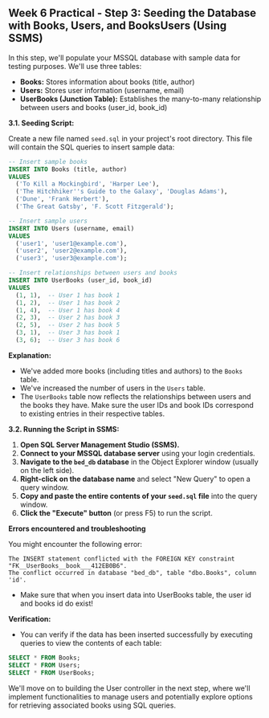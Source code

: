 ## Week 6 Practical - Step 3: Seeding the Database with Books, Users, and BooksUsers (Using SSMS)

In this step, we'll populate your MSSQL database with sample data for testing purposes. We'll use three tables:

- **Books:** Stores information about books (title, author)
- **Users:** Stores user information (username, email)
- **UserBooks (Junction Table):** Establishes the many-to-many relationship between users and books (user_id, book_id)

**3.1. Seeding Script:**

Create a new file named `seed.sql` in your project's root directory. This file will contain the SQL queries to insert sample data:

```sql
-- Insert sample books
INSERT INTO Books (title, author)
VALUES
  ('To Kill a Mockingbird', 'Harper Lee'),
  ('The Hitchhiker''s Guide to the Galaxy', 'Douglas Adams'),
  ('Dune', 'Frank Herbert'),
  ('The Great Gatsby', 'F. Scott Fitzgerald');

-- Insert sample users
INSERT INTO Users (username, email)
VALUES
  ('user1', 'user1@example.com'),
  ('user2', 'user2@example.com'),
  ('user3', 'user3@example.com');

-- Insert relationships between users and books
INSERT INTO UserBooks (user_id, book_id)
VALUES
  (1, 1),  -- User 1 has book 1
  (1, 2),  -- User 1 has book 2
  (1, 4),  -- User 1 has book 4
  (2, 3),  -- User 2 has book 3
  (2, 5),  -- User 2 has book 5
  (3, 1),  -- User 3 has book 1
  (3, 6);  -- User 3 has book 6
```

**Explanation:**

- We've added more books (including titles and authors) to the `Books` table.
- We've increased the number of users in the `Users` table.
- The `UserBooks` table now reflects the relationships between users and the books they have. Make sure the user IDs and book IDs correspond to existing entries in their respective tables.

**3.2. Running the Script in SSMS:**

1. **Open SQL Server Management Studio (SSMS).**
2. **Connect to your MSSQL database server** using your login credentials.
3. **Navigate to the `bed_db` database** in the Object Explorer window (usually on the left side).
4. **Right-click on the database name** and select "New Query" to open a query window.
5. **Copy and paste the entire contents of your `seed.sql` file** into the query window.
6. **Click the "Execute" button** (or press F5) to run the script.

**Errors encountered and troubleshooting**

You might encounter the following error:

```
The INSERT statement conflicted with the FOREIGN KEY constraint "FK__UserBooks__book___412EB0B6".
The conflict occurred in database "bed_db", table "dbo.Books", column 'id'.
```

- Make sure that when you insert data into UserBooks table, the user id and books id do exist!

**Verification:**

- You can verify if the data has been inserted successfully by executing queries to view the contents of each table:

```sql
SELECT * FROM Books;
SELECT * FROM Users;
SELECT * FROM UserBooks;
```

We'll move on to building the User controller in the next step, where we'll implement functionalities to manage users and potentially explore options for retrieving associated books using SQL queries.
